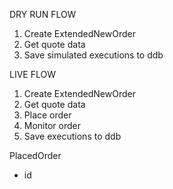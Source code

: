 
DRY RUN FLOW
1. Create ExtendedNewOrder
1. Get quote data
1. Save simulated executions to ddb


LIVE FLOW
1. Create ExtendedNewOrder
1. Get quote data
1. Place order
1. Monitor order
1. Save executions to ddb




PlacedOrder
* id